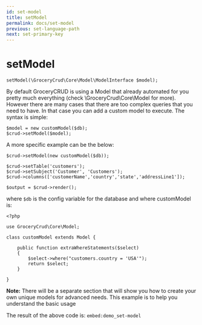 ```yaml
---
id: set-model
title: setModel
permalink: docs/set-model
previous: set-language-path
next: set-primary-key
---
```


# setModel


<pre><code class="language-php">setModel(\GroceryCrud\Core\Model\ModelInterface $model);</code></pre>

By default GroceryCRUD is using a Model that already automated for you pretty much everything (check \GroceryCrud\Core\Model for more). However there are many cases that there are too complex queries that you need to have. In that case you can add a custom model to execute. The syntax is simple:

<pre><code class="language-php">$model = new customModel($db);
$crud->setModel($model);</code></pre>

A more specific example can be the below:

<pre><code class="language-php">$crud->setModel(new customModel($db));

$crud->setTable('customers');
$crud->setSubject('Customer', 'Customers');
$crud->columns(['customerName','country','state','addressLine1']);

$output = $crud->render();</code></pre>

where <code>$db</code> is the config variable for the database and where customModel is:

<pre><code>&lt;?php 

use GroceryCrud\Core\Model;

class customModel extends Model {

    public function extraWhereStatements($select)
    {
        $select->where("customers.country = 'USA'");
        return $select;
    }
    
}</code></pre>

<strong>Note:</strong> There will be a separate section that will show you how to create your own unique models for advanced needs. This example is to help you understand the basic usage

The result of the above code is:
`embed:demo_set-model`